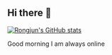 ## Hi there 👋

[![Rongjun's GitHub stats](https://github-readme-stats.vercel.app/api?username=Rongjun-ANU&count_private=true&show_icons=true&theme=synthwave)](https://github.com/anuraghazra/github-readme-stats)

Good morning
I am always online

<!--
**Rongjun-ANU/Rongjun-ANU** is a ✨ _special_ ✨ repository because its `README.md` (this file) appears on your GitHub profile.

Here are some ideas to get you started:

- 🔭 I’m currently working on ...
- 🌱 I’m currently learning ...
- 👯 I’m looking to collaborate on ...
- 🤔 I’m looking for help with ...
- 💬 Ask me about ...
- 📫 How to reach me: ...
- 😄 Pronouns: ...
- ⚡ Fun fact: ...
-->
